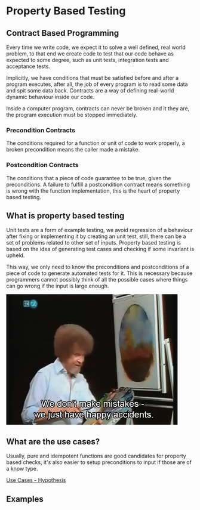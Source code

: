 # Property Based Testing

## Contract Based Programming

Every time we write code, we expect it to solve a well defined, real world problem,
to that end we create code to test that our code behave as expected to some degree, such as unit tests, integration tests and acceptance tests.

Implicitly, we have conditions that must be satisfied before and after a program executes, after all, the job of every program is to read some data and spit some data back. Contracts are a way of defining real-world dynamic behaviour inside our code.

Inside a computer program, contracts can never be broken and it they are, the program execution must be stopped immediately.

### Precondition Contracts

The conditions required for a function or unit of code to work properly, a broken precondition means the caller made a mistake.

### Postcondition Contracts

The conditions that a piece of code guarantee to be true, given the preconditions. A failure to fulfill a postcondition contract means something is wrong with the function implementation, this
is the heart of property based testing.

## What is property based testing

Unit tests are a form of example testing, we avoid regression of a behaviour after fixing or implementing it by creating an unit test, still, there can be a set of problems related to other set of inputs. Property based testing is based on the idea of generating test cases and checking if some invariant is upheld.

This way, we only need to know the preconditions and postconditions of a piece of code to generate automated tests for it. This is necessary because programmers cannot possibly think of all the possible cases where things can go wrong if the input is large enough.

![Bob Ross Meme with caption: 'We don't make mistakes - we just make happy accidents.'](resources/bobross.gif)




## What are the use cases?

Usually, pure and idempotent functions are good candidates for property based checks, it's also easier to setup preconditions to input if those are of a know type.






[Use Cases - Hypothesis](https://hypothesis.readthedocs.io/en/latest/endorsements.html)

## Examples